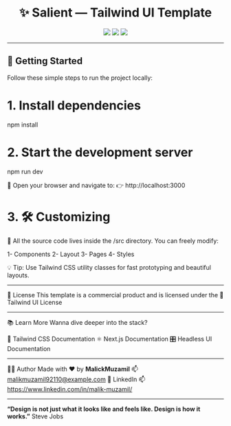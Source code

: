 <h1 align="center">✨ Salient — Tailwind UI Template</h1>

<p align="center">
  <img src="https://img.shields.io/badge/Built%20With-Next.js%20%26%20Tailwind-blueviolet?style=for-the-badge" />
  <img src="https://img.shields.io/badge/Responsive-Yes-brightgreen?style=for-the-badge" />
  <img src="https://img.shields.io/badge/License-Tailwind%20UI%20License-orange?style=for-the-badge" />
</p>

---

## 🚀 Getting Started

Follow these simple steps to run the project locally:

# 1. Install dependencies
npm install

# 2. Start the development server
npm run dev

🔗 Open your browser and navigate to:
👉 http://localhost:3000

# 3. 🛠️ Customizing
🎨 All the source code lives inside the /src directory. You can freely modify:

 1- Components
 2- Layout
 3- Pages
 4- Styles

💡 Tip: Use Tailwind CSS utility classes for fast prototyping and beautiful layouts.

---

📄 License
This template is a commercial product and is licensed under the
🔗 Tailwind UI License

---

📚 Learn More
Wanna dive deeper into the stack?

  🧩 Tailwind CSS Documentation
  ⚛️ Next.js Documentation
  🎛️ Headless UI Documentation

---

🧑‍💻 Author
Made with ❤️ by **MalickMuzamil**
📫 malikmuzamil92110@example.com
🔗 LinkedIn
📫 https://www.linkedin.com/in/malik-muzamil/

---

**“Design is not just what it looks like and feels like. Design is how it works.”** Steve Jobs
